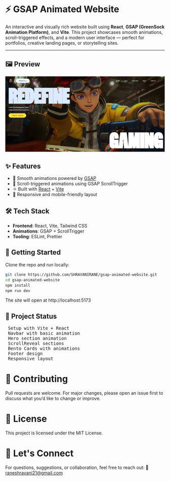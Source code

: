 # ⚡ GSAP Animated Website

An interactive and visually rich website built using **React**, **GSAP (GreenSock Animation Platform)**, and **Vite**. This project showcases smooth animations, scroll-triggered effects, and a modern user interface — perfect for portfolios, creative landing pages, or storytelling sites.


---

## 🖼️ Preview
[![Website Screenshot](public/img/thumbnail.png)](https://gsap-animated-website.netlify.app/)

## ✨ Features

- 🔄 Smooth animations powered by [GSAP](https://greensock.com/gsap/)
- 🎯 Scroll-triggered animations using GSAP ScrollTrigger
- ⚛️ Built with [React](https://react.dev/) + [Vite](https://vitejs.dev/)
- 📱 Responsive and mobile-friendly layout

## 🛠️ Tech Stack

- **Frontend**: React, Vite, Tailwind CSS
- **Animations**: GSAP + ScrollTrigger
- **Tooling**: ESLint, Prettier


## 🚀 Getting Started

Clone the repo and run locally:

```bash
git clone https://github.com/SHRAVANIRANE/gsap-animated-website.git
cd gsap-animated-website
npm install
npm run dev
```
The site will open at http://localhost:5173

## 📌 Project Status
<pre>
 Setup with Vite + React
 Navbar with basic animation
 Hero section animation
 ScrollReveal sections
 Bento Cards with animations
 Footer design
 Responsive layout
</pre>

# 🤝 Contributing
Pull requests are welcome. For major changes, please open an issue first to discuss what you’d like to change or improve.

# 📄 License
This project is licensed under the MIT License.

# 💬 Let's Connect
For questions, suggestions, or collaboration, feel free to reach out:
📧 raneshravani21@gmail.com

